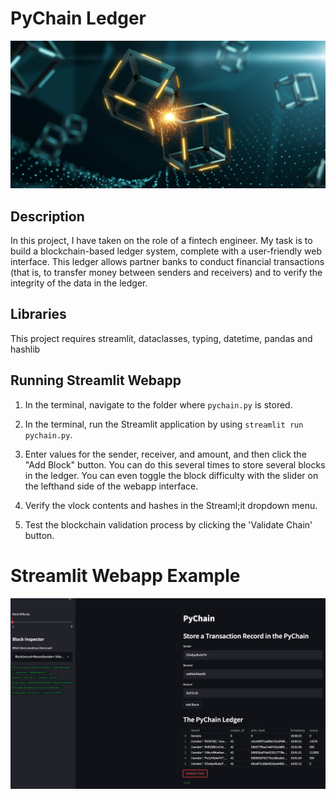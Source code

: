 # PyChain Ledger

![alt=""](Images/application-image.png)

## Description
In this project, I have taken on the role of a fintech engineer. My task is to build a blockchain-based ledger system, complete with a user-friendly web interface. This ledger allows partner banks to conduct financial transactions (that is, to transfer money between senders and receivers) and to verify the integrity of the data in the ledger.

## Libraries
This project requires streamlit, dataclasses, typing, datetime, pandas and hashlib

## Running Streamlit Webapp
1. In the terminal, navigate to the folder where `pychain.py` is stored.

2. In the terminal, run the Streamlit application by using `streamlit run pychain.py`.

3. Enter values for the sender, receiver, and amount, and then click the "Add Block" button. You can do this several times to store several blocks in the ledger. You can even toggle the block difficulty with the slider on the lefthand side of the webapp interface.

4. Verify the vlock contents and hashes in the Streaml;it dropdown menu.

5. Test the blockchain validation process by clicking the 'Validate Chain' button.

# Streamlit Webapp Example
![streamlit-blockchain](Images/PychainDemo.png)